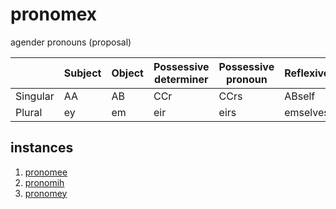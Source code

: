 # pronomex

agender pronouns (proposal)

|          | Subject | Object | Possessive determiner | Possessive pronoun | Reflexive |
|----------|---------|--------|-----------------------|--------------------|-----------|
| Singular |    AA   |   AB   |          CCr          |        CCrs        |  ABself   |
| Plural   |    ey   |   em   |          eir          |        eirs        |  emselves |

## instances
1. [pronomee](https://github.com/even-is-odd/pronomee)
2. [pronomih](https://github.com/even-is-odd/pronomih)
3. [pronomey](https://github.com/even-is-odd/pronomey)
